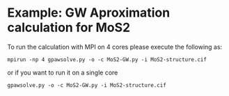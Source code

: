 # Example: GW Aproximation calculation for MoS2

To run the calculation with MPI on 4 cores please execute the following as:

    mpirun -np 4 gpawsolve.py -o -c MoS2-GW.py -i MoS2-structure.cif
	
or if you want to run it on a single core

    gpawsolve.py -o -c MoS2-GW.py -i MoS2-structure.cif